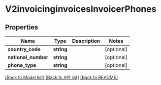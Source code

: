 # V2invoicinginvoicesInvoicerPhones

## Properties
Name | Type | Description | Notes
------------ | ------------- | ------------- | -------------
**country_code** | **string** |  | [optional] 
**national_number** | **string** |  | [optional] 
**phone_type** | **string** |  | [optional] 

[[Back to Model list]](../README.md#documentation-for-models) [[Back to API list]](../README.md#documentation-for-api-endpoints) [[Back to README]](../README.md)


